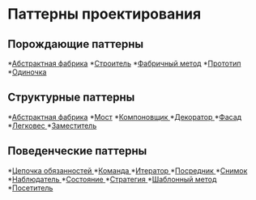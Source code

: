 # Паттерны проектирования 

## Порождающие паттерны

*[Абстрактная фабрика]()
*[Строитель]()
*[Фабричный метод]()
*[Прототип]()
*[Одиночка]()

## Структурные паттерны

*[Абстрактная фабрика]() 
*[Мост]()
*[Компоновщик ]()
*[Декоратор ]()
*[Фасад ]()
*[Легковес ]()
*[Заместитель ]()

## Поведенческие паттерны

*[Цепочка обязанностей ]()
*[Команда ]()
*[Итератор ]()
*[Посредник ]()
*[Снимок ]()
*[Наблюдатель ]()
*[Состояние ]()
*[Стратегия ]()
*[Шаблонный метод ]()
*[Посетитель ]()


